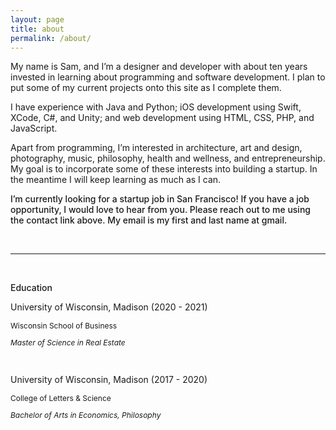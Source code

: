 ```yaml
---
layout: page
title: about
permalink: /about/
---
```


My name is Sam, and I’m a designer and developer with about ten years invested in learning about programming and software development. I plan to put some of my current projects onto this site as I complete them.

I have experience with Java and Python; iOS development using Swift, XCode, C#, and Unity; and web development using HTML, CSS, PHP, and JavaScript.

Apart from programming, I’m interested in architecture, art and design, photography, music, philosophy, health and wellness, and entrepreneurship. My goal is to incorporate some of these interests into building a startup. In the meantime I will keep learning as much as I can.

<p style="font-weight:500">I’m currently looking for a startup job in San Francisco! If you have a job opportunity, I would love to hear from you. Please reach out to me using the contact link above. My email is my first and last name at gmail.</p>

<br>

---

<br>

<div class="education">
    <p style="font-weight:500">Education</p>
    <p>University of Wisconsin, Madison (2020 - 2021)</p>
    <p style="font-size: 12px">Wisconsin School of Business</p>
    <p style="font-size: 12px; font-style: italic">Master of Science in Real Estate</p>
    <br>
    <p>University of Wisconsin, Madison (2017 - 2020)</p>
    <p style="font-size: 12px">College of Letters & Science</p>
    <p style="font-size: 12px; font-style: italic">Bachelor of Arts in Economics, Philosophy</p>
</div>

<br>
<br>

